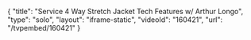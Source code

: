 {
    "title": "Service 4 Way Stretch Jacket Tech Features w\/ Arthur Longo",
    "type": "solo",
    "layout": "iframe-static",
    "videoId": "160421",
    "url": "\/tvpembed\/160421"
}